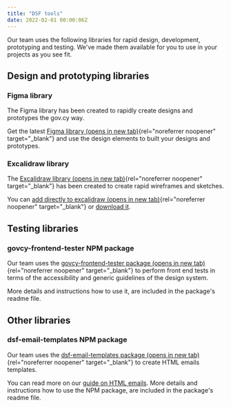```yaml
---
title: "DSF tools"
date: 2022-02-01 00:00:06Z
--- 
```

Our team uses the following libraries for rapid design, development, prototyping and testing. We've made them available for you to use in your projects as you see fit. 

## Design and prototyping libraries

### Figma library
The Figma library has been created to rapidly create designs and prototypes the gov.cy way. 

Get the latest [Figma library (opens in new tab)]({{site.figmaLibrary.downloadUrl}}){rel="noreferrer noopener" target="_blank"} and use the design elements to built your designs and prototypes.  

### Excalidraw library
The [Excalidraw library (opens in new tab)]({{site.exalidraw.homeUrl}}){rel="noreferrer noopener" target="_blank"} has been created to create rapid wireframes and sketches.

You can [add directly to excalidraw (opens in new tab)]({{site.exalidraw.addUrl}}){rel="noreferrer noopener" target="_blank"} or [download it]({{site.exalidraw.downloadUrl}}). 

## Testing libraries

### govcy-frontend-tester NPM package
Our team uses the  [govcy-frontend-tester package (opens in new tab)]({{site.testLibrary.homeUrl}}){rel="noreferrer noopener" target="_blank"} to perform front end tests in terms of the accessibility and generic guidelines of the design system.

More details and instructions how to use it, are included in the package's readme file. 

## Other libraries

### dsf-email-templates NPM package

Our team uses the [dsf-email-templates package (opens in new tab)]({{site.emailLibrary.homeUrl}}){rel="noreferrer noopener" target="_blank"} to create HTML emails templates.

You can read more on our [guide on HTML emails](../../guides/create_an_html_email/). More details and instructions how to use the NPM package, are included in the package's readme file. 